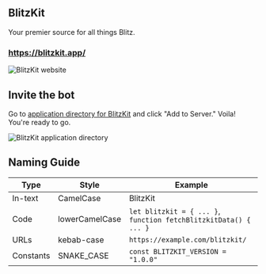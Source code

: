 ## BlitzKit

Your premier source for all things Blitz.

### https://blitzkit.app/

![BlitzKit website](https://i.imgur.com/KaxUxmt.png)

## Invite the bot

Go to [application directory for BlitzKit](https://discord.com/application-directory/1097673957865443370) and click "Add to Server." Voila! You're ready to go.

![BlitzKit application directory](https://i.imgur.com/YWCtOuJ.png)

## Naming Guide

| Type      | Style          | Example                                                          |
| --------- | -------------- | ---------------------------------------------------------------- |
| In-text   | CamelCase      | BlitzKit                                                         |
| Code      | lowerCamelCase | `let blitzkit = { ... }`, `function fetchBlitzkitData() { ... }` |
| URLs      | kebab-case     | `https://example.com/blitzkit/`                                  |
| Constants | SNAKE_CASE     | `const BLITZKIT_VERSION = "1.0.0"`                               |
